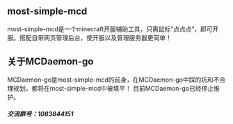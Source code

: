 ## most-simple-mcd

most-simple-mcd是一个minecraft开服辅助工具，只需鼠标“点点点”，即可开服。搭配自带网页管理后台，使开服以及管理服务器更简单！

## 关于MCDaemon-go
MCDaemon-go是most-simple-mcd的前身，在MCDaemon-go中踩的坑和不合理规划，都将在most-simple-mcd中被填平！
目前MCDaemon-go已经停止维护。

##### 交流群号：1083844151
